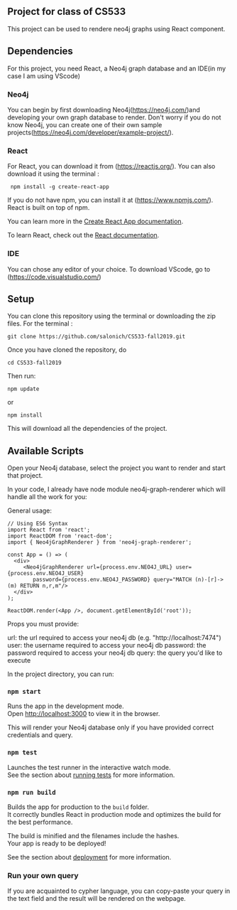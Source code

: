 ## Project for class of CS533
This project can be used to rendere neo4j graphs using React component.

## Dependencies
For this project, you need React, a Neo4j graph database and an IDE(in my case I am using VScode)

### Neo4j
You can begin by first downloading Neo4j(https://neo4j.com/)and developing your own graph database to render. Don't worry if you do not know Neo4j, you can create one of their own sample projects(https://neo4j.com/developer/example-project/).

### React
For React, you can download it from (https://reactjs.org/). You can also download it using the terminal :

``` npm install -g create-react-app``` 

If you do not have npm, you can install it at (https://www.npmjs.com/). React is built on top of npm.

You can learn more in the [Create React App documentation](https://facebook.github.io/create-react-app/docs/getting-started).

To learn React, check out the [React documentation](https://reactjs.org/).

### IDE
You can chose any editor of your choice. To download VScode, go to (https://code.visualstudio.com/)


## Setup

You can clone this repository using the terminal or downloading the zip files. For the terminal :

``` git clone https://github.com/salonich/CS533-fall2019.git ```

Once you have cloned the repository, do

``` cd CS533-fall2019 ```

Then run:

``` npm update ```

or 

```npm install ```

This will download all the dependencies of the project.


## Available Scripts

Open your Neo4j database, select the project you want to render and start that project.

In your code, I already have node module neo4j-graph-renderer which will handle all the work for you:

General usage:

```
// Using ES6 Syntax
import React from 'react';
import ReactDOM from 'react-dom';
import { Neo4jGraphRenderer } from 'neo4j-graph-renderer';

const App = () => (
  <div>
     <Neo4jGraphRenderer url={process.env.NEO4J_URL} user={process.env.NEO4J_USER}
        password={process.env.NEO4J_PASSWORD} query="MATCH (n)-[r]->(m) RETURN n,r,m"/>
  </div>
);

ReactDOM.render(<App />, document.getElementById('root'));
```

Props you must provide:

url: the url required to access your neo4j db (e.g. "http://localhost:7474")
user: the username required to access your neo4j db
password: the password required to access your neo4j db
query: the query you'd like to execute


In the project directory, you can run:

### `npm start`

Runs the app in the development mode.<br>
Open [http://localhost:3000](http://localhost:3000) to view it in the browser.

This will render your Neo4j database only if you have provided correct credentials and query.

### `npm test`

Launches the test runner in the interactive watch mode.<br>
See the section about [running tests](https://facebook.github.io/create-react-app/docs/running-tests) for more information.

### `npm run build`

Builds the app for production to the `build` folder.<br>
It correctly bundles React in production mode and optimizes the build for the best performance.

The build is minified and the filenames include the hashes.<br>
Your app is ready to be deployed!

See the section about [deployment](https://facebook.github.io/create-react-app/docs/deployment) for more information.

### Run your own query

If you are acquainted to cypher language, you can copy-paste your query in the text field and the result will be rendered on the webpage.

